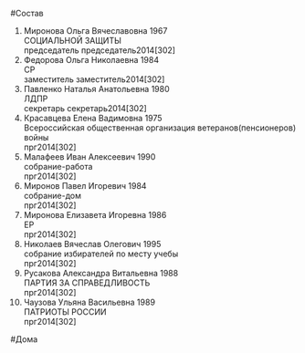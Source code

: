 #Состав  
1. Миронова Ольга Вячеславовна 1967  
    СОЦИАЛЬНОЙ ЗАЩИТЫ  
    председатель председатель2014[302]  
2. Федорова Ольга Николаевна 1984  
    СР  
    заместитель заместитель2014[302]  
3. Павленко Наталья Анатольевна 1980  
    ЛДПР  
    секретарь секретарь2014[302]  
4. Красавцева Елена Вадимовна 1975  
    Всероссийская общественная организация ветеранов(пенсионеров) войны  
    прг2014[302]  
5. Малафеев Иван Алексеевич 1990  
    собрание-работа  
    прг2014[302]  
6. Миронов Павел Игоревич 1984  
    собрание-дом  
    прг2014[302]  
7. Миронова Елизавета Игоревна 1986  
    ЕР  
    прг2014[302]  
8. Николаев Вячеслав Олегович 1995  
    собрание избирателей по месту учебы  
    прг2014[302]  
9. Русакова Александра Витальевна 1988  
    ПАРТИЯ ЗА СПРАВЕДЛИВОСТЬ  
    прг2014[302]  
10. Чаузова Ульяна Васильевна 1989  
    ПАТРИОТЫ РОССИИ  
    прг2014[302]  
  
#Дома  
